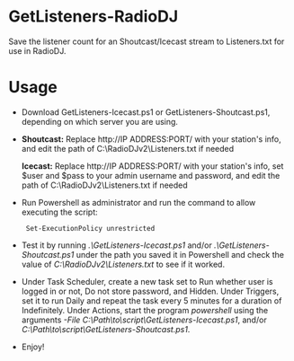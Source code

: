 # GetListeners-RadioDJ

Save the listener count for an Shoutcast/Icecast stream to Listeners.txt for use in RadioDJ.

# Usage

 - Download GetListeners-Icecast.ps1 or GetListeners-Shoutcast.ps1,
    depending on which server you are using.
    
 - **Shoutcast:** Replace http://IP ADDRESS:PORT/ with your station's info, and edit the path of C:\RadioDJv2\Listeners.txt if needed
 
   **Icecast:** Replace http://IP ADDRESS:PORT/ with your station's info, set $user and $pass to your admin username and password, and edit the path of C:\RadioDJv2\Listeners.txt if needed
 - Run Powershell as administrator and run the command to allow
    executing the script:
    
        Set-ExecutionPolicy unrestricted

 - Test it by running *.\GetListeners-Icecast.ps1* and/or
    *.\GetListeners-Shoutcast.ps1* under the path you saved it in
    Powershell and check the value of *C:\RadioDJv2\Listeners.txt* to see
    if it worked.

 - Under Task Scheduler, create a new task set to Run whether user is
    logged in or not, Do not store password, and Hidden. Under Triggers,
    set it to run Daily and repeat the task every 5 minutes for a
    duration of Indefinitely. Under Actions, start the program
    *powershell* using the arguments *-File
    C:\Path\to\script\GetListeners-Icecast.ps1*, and/or
    *C:\Path\to\script\GetListeners-Shoutcast.ps1*.

 - Enjoy!

